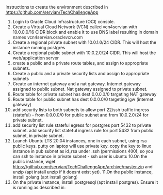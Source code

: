 Instructions to create the environment described in https://github.com/servian/TechChallengeApp

1. Login to Oracle Cloud Infrastructure (OCI) console. 
2. Create a Virtual Cloud Network (VCN) called vcn4servian with 10.0.0.0/16 CIDR block and enable it to use DNS label resulting in domain names vcn4servian.oraclevcn.com
3. Create a regional private subnet with 10.0.1.0/24 CIDR. This will host the instance running postgres
4. Create a regional public subnet with 10.0.2.0/24 CIDR. This will host the web/application server
5. create a public and a private route tables, and assign to appropriate subnets.
6. Create a public and a private security lists and assign to appropriate subnets
7. Create an internet gateway and a nat gateway. Internet gateway assigned to public subnet. Nat gateway assigned to private subnet.
8. Route table for private subnet has dest 0.0.0.0/0 targeting NAT gateway
9. Route table for public subnet has dest 0.0.0.0/0 targeting igw (internet gateway)
8. add security lists to both subnets to allow port 22/ssh traffic ingress (stateful) - from 0.0.0.0/0 for public subnet and from 10.0.2.0/24 for private subnet.
9. add security list rule stateful egress for postgres port 5432 to private subnet. add security list stateful ingress rule for port 5432 from public subnet, in private subnet.
9. Launch Ubuntu LTS 20.04 instances, one in each subnet, using rsa public keys. putty on laptop will use private key. copy the key to linux instance in pub subnet as id_rsa under .ssh (permissions 400), so you can ssh to instance in private subnet - ssh user is ubuntu
10.On the public instance, wget https://github.com/servian/TechChallengeApp/archive/master.zip and unzip (apt install unzip if it doesnt exist yet).
11.On the public instance, install golang (apt install golang)
12. On the private instance, install postgresql (apt install postgres). Ensure it is running as described in: 
